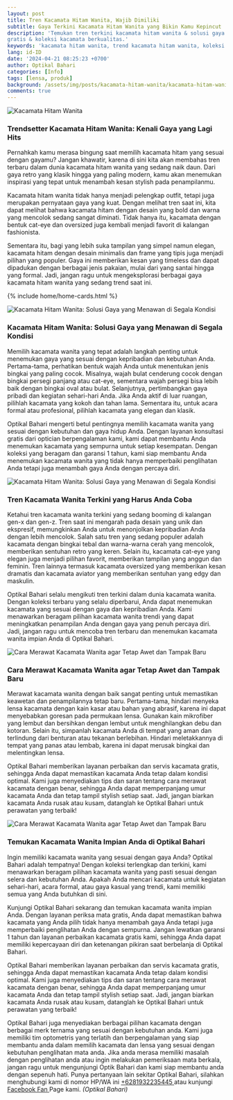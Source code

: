 ```yaml
---
layout: post
title: Tren Kacamata Hitam Wanita, Wajib Dimiliki
subtitle: Gaya Terkini Kacamata Hitam Wanita yang Bikin Kamu Kepincut
description: 'Temukan tren terkini kacamata hitam wanita & solusi gaya dari Optikal Bahari. Dapatkan pemeriksaan mata
gratis & koleksi kacamata berkualitas.'
keywords: 'kacamata hitam wanita, trend kacamata hitam wanita, koleksi kacamata hitam'
lang: id-ID
date: '2024-04-21 08:25:23 +0700'
author: Optikal Bahari
categories: [Info]
tags: [lensa, produk]
background: /assets/img/posts/kacamata-hitam-wanita/kacamata-hitam-wanita-01.webp
comments: true
---
```


<div class="card-deck mb-3">
    <div class="card shadow p-3 mb-5 bg-white rounded">
        <img itemprop="image" src="{{
        "/assets/img/posts/kacamata-hitam-wanita/kacamata-hitam-wanita-02.webp"
        }}" srcset="{{
        "/assets/img/posts/kacamata-hitam-wanita/kacamata-hitam-wanita-02.webp"
        | srcset }}" width="{{
        "/assets/img/posts/kacamata-hitam-wanita/kacamata-hitam-wanita-02.webp"
        | width }}" height="{{
        "/assets/img/posts/kacamata-hitam-wanita/kacamata-hitam-wanita-02.webp"
        | height }}" class="card-img-top img-fluid" alt="Kacamata Hitam Wanita">
        <div class="card-body">
            <h3 class="card-title">
                Trendsetter Kacamata Hitam Wanita: Kenali Gaya yang Lagi Hits
            </h3>
            <p class="card-text text-left">
                Pernahkah kamu merasa bingung saat memilih kacamata hitam yang
                sesuai dengan gayamu? Jangan khawatir, karena di sini kita akan
                membahas tren terbaru dalam dunia kacamata hitam wanita yang
                sedang naik daun. Dari gaya retro yang klasik hingga yang paling
                modern, kamu akan menemukan inspirasi yang tepat untuk menambah
                kesan stylish pada penampilanmu.
            </p>
            <p class="card-text text-left">
                Kacamata hitam wanita tidak hanya menjadi pelengkap outfit,
                tetapi juga merupakan pernyataan gaya yang kuat. Dengan melihat
                tren saat ini, kita dapat melihat bahwa kacamata hitam dengan
                desain yang bold dan warna yang mencolok sedang sangat diminati.
                Tidak hanya itu, kacamata dengan bentuk cat-eye dan oversized
                juga kembali menjadi favorit di kalangan fashionista.
            </p>
            <p class="card-text text-left">
                Sementara itu, bagi yang lebih suka tampilan yang simpel namun
                elegan, kacamata hitam dengan desain minimalis dan frame yang
                tipis juga menjadi pilihan yang populer. Gaya ini memberikan
                kesan yang timeless dan dapat dipadukan dengan berbagai jenis
                pakaian, mulai dari yang santai hingga yang formal. Jadi, jangan
                ragu untuk mengeksplorasi berbagai gaya kacamata hitam wanita
                yang sedang trend saat ini.
            </p>
        </div>
    </div>
</div>

{% include home/home-cards.html %}

<div class="card-deck mb-3">
    <div class="card shadow p-3 mb-5 bg-white rounded">
        <img itemprop="image" src="{{"
        /assets/img/posts/kacamata-hitam-wanita/kacamata-hitam-wanita-03.webp"
        }}" srcset="{{
        "/assets/img/posts/kacamata-hitam-wanita/kacamata-hitam-wanita-03.webp"
        | srcset }}" width="{{
        "/assets/img/posts/kacamata-hitam-wanita/kacamata-hitam-wanita-03.webp"
        | width }}" height="{{
        "/assets/img/posts/kacamata-hitam-wanita/kacamata-hitam-wanita-03.webp"
        | height }}" class="card-img-top img-fluid" alt="Kacamata Hitam Wanita:
        Solusi Gaya yang Menawan di Segala Kondisi">
        <div class="card-body">
            <h3 class="card-title">
                Kacamata Hitam Wanita: Solusi Gaya yang Menawan di Segala
                Kondisi
            </h3>
            <p class="card-text text-left">
                Memilih kacamata wanita yang tepat adalah langkah penting untuk
                menemukan gaya yang sesuai dengan kepribadian dan kebutuhan
                Anda. Pertama-tama, perhatikan bentuk wajah Anda untuk
                menentukan jenis bingkai yang paling cocok. Misalnya, wajah
                bulat cenderung cocok dengan bingkai persegi panjang atau
                cat-eye, sementara wajah persegi bisa lebih baik dengan bingkai
                oval atau bulat. Selanjutnya, pertimbangkan gaya pribadi dan
                kegiatan sehari-hari Anda. Jika Anda aktif di luar ruangan,
                pilihlah kacamata yang kokoh dan tahan lama. Sementara itu,
                untuk acara formal atau profesional, pilihlah kacamata yang
                elegan dan klasik.
            </p>
            <p class="card-text text-left">
                Optikal Bahari mengerti betul pentingnya memilih kacamata wanita
                yang sesuai dengan kebutuhan dan gaya hidup Anda. Dengan layanan
                konsultasi gratis dari optician berpengalaman kami, kami dapat
                membantu Anda menemukan kacamata yang sempurna untuk setiap
                kesempatan. Dengan koleksi yang beragam dan garansi 1 tahun,
                kami siap membantu Anda menemukan kacamata wanita yang tidak
                hanya memperbaiki penglihatan Anda tetapi juga menambah gaya
                Anda dengan percaya diri.
            </p>
        </div>
    </div>
</div>

<div class="card-deck mb-3">
    <div class="card shadow p-3 mb-5 bg-white rounded">
        <img itemprop="image" src="{{"
        /assets/img/posts/kacamata-hitam-wanita/kacamata-hitam-wanita-04.webp"
        }}" srcset="{{
        "/assets/img/posts/kacamata-hitam-wanita/kacamata-hitam-wanita-04.webp"
        | srcset }}" width="{{
        "/assets/img/posts/kacamata-hitam-wanita/kacamata-hitam-wanita-04.webp"
        | width }}" height="{{
        "/assets/img/posts/kacamata-hitam-wanita/kacamata-hitam-wanita-04.webp"
        | height }}" class="card-img-top img-fluid" alt="Kacamata Hitam Wanita:
        Solusi Gaya yang Menawan di Segala Kondisi">
        <div class="card-body">
            <h3 class="card-title">
                Tren Kacamata Wanita Terkini yang Harus Anda Coba
            </h3>
            <p class="card-text text-left">
                Ketahui tren kacamata wanita terkini yang sedang booming di
                kalangan gen-x dan gen-z. Tren saat ini mengarah pada desain
                yang unik dan ekspresif, memungkinkan Anda untuk menonjolkan
                kepribadian Anda dengan lebih mencolok. Salah satu tren yang
                sedang populer adalah kacamata dengan bingkai tebal dan
                warna-warna cerah yang mencolok, memberikan sentuhan retro yang
                keren. Selain itu, kacamata cat-eye yang elegan juga menjadi
                pilihan favorit, memberikan tampilan yang anggun dan feminin.
                Tren lainnya termasuk kacamata oversized yang memberikan kesan
                dramatis dan kacamata aviator yang memberikan sentuhan yang edgy
                dan maskulin.
            </p>
            <p class="card-text text-left">
                Optikal Bahari selalu mengikuti tren terkini dalam dunia
                kacamata wanita. Dengan koleksi terbaru yang selalu diperbarui,
                Anda dapat menemukan kacamata yang sesuai dengan gaya dan
                kepribadian Anda. Kami menawarkan beragam pilihan kacamata
                wanita trendi yang dapat meningkatkan penampilan Anda dengan
                gaya yang penuh percaya diri. Jadi, jangan ragu untuk mencoba
                tren terbaru dan menemukan kacamata wanita impian Anda di
                Optikal Bahari.
            </p>
        </div>
    </div>
</div>

<div class="card-deck mb-3">
    <div class="card shadow p-3 mb-5 bg-white rounded">
        <img itemprop="image" src="{{"
        /assets/img/posts/kacamata-hitam-wanita/kacamata-hitam-wanita-05.webp"
        }}" srcset="{{
        "/assets/img/posts/kacamata-hitam-wanita/kacamata-hitam-wanita-05.webp"
        | srcset }}" width="{{
        "/assets/img/posts/kacamata-hitam-wanita/kacamata-hitam-wanita-05.webp"
        | width }}" height="{{
        "/assets/img/posts/kacamata-hitam-wanita/kacamata-hitam-wanita-05.webp"
        | height }}" class="card-img-top img-fluid" alt="Cara Merawat Kacamata
        Wanita agar Tetap Awet dan Tampak Baru">
        <div class="card-body">
            <h3 class="card-title">
                Cara Merawat Kacamata Wanita agar Tetap Awet dan Tampak Baru
            </h3>
            <p class="card-text text-left">
                Merawat kacamata wanita dengan baik sangat penting untuk
                memastikan keawetan dan penampilannya tetap baru. Pertama-tama,
                hindari menyeka lensa kacamata dengan kain kasar atau bahan yang
                abrasif, karena ini dapat menyebabkan goresan pada permukaan
                lensa. Gunakan kain mikrofiber yang lembut dan bersihkan dengan
                lembut untuk menghilangkan debu dan kotoran. Selain itu,
                simpanlah kacamata Anda di tempat yang aman dan terlindung dari
                benturan atau tekanan berlebihan. Hindari meletakkannya di
                tempat yang panas atau lembab, karena ini dapat merusak bingkai
                dan melentingkan lensa.
            </p>
            <p class="card-text text-left">
                Optikal Bahari memberikan layanan perbaikan dan servis kacamata
                gratis, sehingga Anda dapat memastikan kacamata Anda tetap dalam
                kondisi optimal. Kami juga menyediakan tips dan saran tentang
                cara merawat kacamata dengan benar, sehingga Anda dapat
                memperpanjang umur kacamata Anda dan tetap tampil stylish setiap
                saat. Jadi, jangan biarkan kacamata Anda rusak atau kusam,
                datanglah ke Optikal Bahari untuk perawatan yang terbaik!
            </p>
        </div>
    </div>
</div>

<div class="card-deck mb-3">
    <div class="card shadow p-3 mb-5 bg-white rounded">
        <img itemprop="image" src="{{"
        /assets/img/posts/kacamata-hitam-wanita/kacamata-hitam-wanita-06.webp"
        }}" srcset="{{
        "/assets/img/posts/kacamata-hitam-wanita/kacamata-hitam-wanita-06.webp"
        | srcset }}" width="{{
        "/assets/img/posts/kacamata-hitam-wanita/kacamata-hitam-wanita-06.webp"
        | width }}" height="{{
        "/assets/img/posts/kacamata-hitam-wanita/kacamata-hitam-wanita-06.webp"
        | height }}" class="card-img-top img-fluid" alt="Cara Merawat Kacamata
        Wanita agar Tetap Awet dan Tampak Baru">
        <div class="card-body">
            <h3 class="card-title">
                Temukan Kacamata Wanita Impian Anda di Optikal Bahari
            </h3>
            <p class="card-text text-left">
                Ingin memiliki kacamata wanita yang sesuai dengan gaya Anda?
                Optikal Bahari adalah tempatnya! Dengan koleksi terlengkap dan
                terkini, kami menawarkan beragam pilihan kacamata wanita yang
                pasti sesuai dengan selera dan kebutuhan Anda. Apakah Anda
                mencari kacamata untuk kegiatan sehari-hari, acara formal, atau
                gaya kasual yang trendi, kami memiliki semua yang Anda butuhkan
                di sini.
            </p>
            <p class="card-text text-left">
                Kunjungi Optikal Bahari sekarang dan temukan kacamata wanita
                impian Anda. Dengan layanan periksa mata gratis, Anda dapat
                memastikan bahwa kacamata yang Anda pilih tidak hanya menambah
                gaya Anda tetapi juga memperbaiki penglihatan Anda dengan
                sempurna. Jangan lewatkan garansi 1 tahun dan layanan perbaikan
                kacamata gratis kami, sehingga Anda dapat memiliki kepercayaan
                diri dan ketenangan pikiran saat berbelanja di Optikal Bahari.
            </p>
            <p class="card-text text-left">
                Optikal Bahari memberikan layanan perbaikan dan servis kacamata
                gratis, sehingga Anda dapat memastikan kacamata Anda tetap dalam
                kondisi optimal. Kami juga menyediakan tips dan saran tentang
                cara merawat kacamata dengan benar, sehingga Anda dapat
                memperpanjang umur kacamata Anda dan tetap tampil stylish setiap
                saat. Jadi, jangan biarkan kacamata Anda rusak atau kusam,
                datanglah ke Optikal Bahari untuk perawatan yang terbaik!
            </p>
            <p class="card-text text-left">
                Optikal Bahari juga menyediakan berbagai pilihan kacamata dengan
                berbagai merk ternama yang sesuai dengan kebutuhan anda. Kami
                juga memiliki tim optometris yang terlatih dan berpengalaman
                yang siap membantu anda dalam memilih kacamata dan lensa yang
                sesuai dengan kebutuhan penglihatan mata anda. Jika anda merasa
                memiliki masalah dengan penglihatan anda atau ingin melakukan
                pemeriksaan mata berkala, jangan ragu untuk mengunjungi Optik
                Bahari dan kami siap membantu anda dengan sepenuh hati. Punya
                pertanyaan lain sekitar Optikal Bahari, silahkan menghubungi
                kami di nomor HP/WA ini
                <a href="https://api.whatsapp.com/send?phone=6281932235445&text=Hallo%2C+saya+butuh+informasi+lebih+lanjut+mengenai+Optikal+Bahari"
                    id="WhatsAppClick" class="WhatsAppCall" title="Call WhatsApp">
                    +6281932235445
                </a>
                atau kunjungi
                <a href="https://www.facebook.com/optikalbahari" id="FBClick" title="Facebook Page Optikal Bahari"
                    class="FacebookPage">
                    Facebook Fan
                </a>
                Page kami.
                <em>(Optikal Bahari)</em>
            </p>
        </div>
    </div>
</div>
